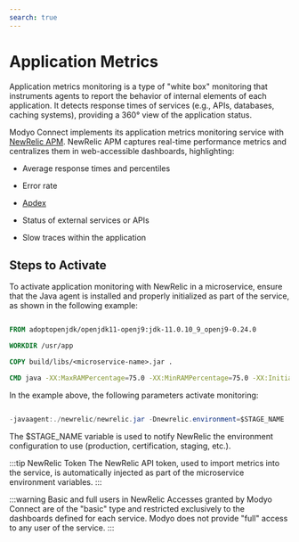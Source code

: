```yaml
---
search: true
---
```


# Application Metrics

Application metrics monitoring is a type of "white box" monitoring that instruments agents to report the behavior of internal elements of each application. It detects response times of services (e.g., APIs, databases, caching systems), providing a 360° view of the application status.

Modyo Connect implements its application metrics monitoring service with [NewRelic APM](https://www.newrelic.com). NewRelic APM captures real-time performance metrics and centralizes them in web-accessible dashboards, highlighting:

- Average response times and percentiles

- Error rate

- [Apdex](https://en.wikipedia.org/wiki/Apdex)

- Status of external services or APIs

- Slow traces within the application


## Steps to Activate

To activate application monitoring with NewRelic in a microservice, ensure that the Java agent is installed and properly initialized as part of the service, as shown in the following example:


``` Dockerfile

FROM adoptopenjdk/openjdk11-openj9:jdk-11.0.10_9_openj9-0.24.0

WORKDIR /usr/app

COPY build/libs/<microservice-name>.jar .

CMD java -XX:MaxRAMPercentage=75.0 -XX:MinRAMPercentage=75.0 -XX:InitialRAMPercentage=75.0 -jar -Dhttps.protocols=TLSv1.2 -javaagent:./newrelic/newrelic.jar -Dnewrelic.environment=$STAGE_NAME <microservice-name>.jar

```

In the example above, the following parameters activate monitoring:


``` Java

-javaagent:./newrelic/newrelic.jar -Dnewrelic.environment=$STAGE_NAME 

```


The $STAGE_NAME variable is used to notify NewRelic the environment configuration to use (production, certification, staging, etc.).



:::tip NewRelic Token
The NewRelic API token, used to import metrics into the service, is automatically injected as part of the microservice environment variables.
:::


:::warning Basic and full users in NewRelic
Accesses granted by Modyo Connect are of the "basic" type and restricted exclusively to the dashboards defined for each service. Modyo does not provide "full" access to any user of the service.
:::